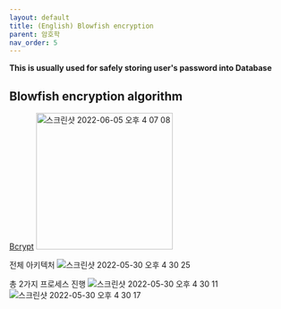 ```yaml
---
layout: default
title: (English) Blowfish encryption
parent: 암호학
nav_order: 5
---
```


**This is usually used for safely storing user's password into Database**


## Blowfish encryption algorithm
[Bcrypt](https://www.usenix.org/legacy/event/usenix99/provos/provos.pdf)
<img width="244" alt="스크린샷 2022-06-05 오후 4 07 08" src="https://user-images.githubusercontent.com/29156882/172039649-3271a9ee-28c9-4266-973d-d5563e8e2d5c.png">

전체 아키텍처
![스크린샷 2022-05-30 오후 4 30 25](https://user-images.githubusercontent.com/29156882/170941563-34716fcd-9b7b-46b4-8408-d6243de383ff.png)


총 2가지 프로세스 진행
![스크린샷 2022-05-30 오후 4 30 11](https://user-images.githubusercontent.com/29156882/170941345-47dc4bf7-77fb-4dba-9a6e-0463b409036f.png)
![스크린샷 2022-05-30 오후 4 30 17](https://user-images.githubusercontent.com/29156882/170941437-d2351113-df5f-46d3-81ca-ff87fa5e8fc6.png)

